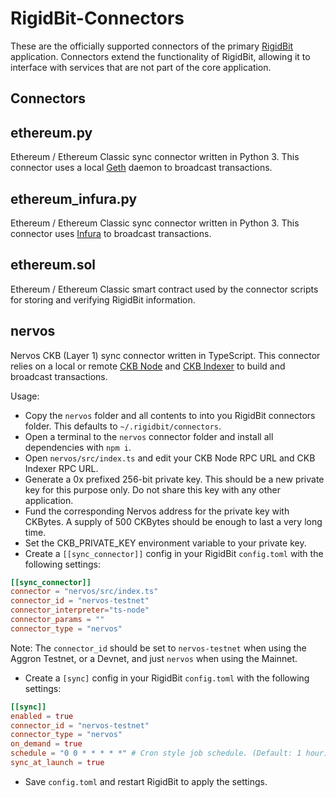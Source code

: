 # RigidBit-Connectors

These are the officially supported connectors of the primary [RigidBit](https://github.com/RigidBit/RigidBit) application. Connectors extend the functionality of RigidBit, allowing it to interface with services that are not part of the core application.

## Connectors

## ethereum.py

Ethereum / Ethereum Classic sync connector written in Python 3. This connector uses a local [Geth](https://geth.ethereum.org/) daemon to broadcast transactions.

## ethereum_infura.py

Ethereum / Ethereum Classic sync connector written in Python 3. This connector uses [Infura](https://infura.io/) to broadcast transactions.

## ethereum.sol

Ethereum / Ethereum Classic smart contract used by the connector scripts for storing and verifying RigidBit information.

## nervos

Nervos CKB (Layer 1) sync connector written in TypeScript. This connector relies on a local or remote [CKB Node](https://github.com/nervosnetwork/ckb/) and [CKB Indexer](https://github.com/nervosnetwork/ckb-indexer/) to build and broadcast transactions.

Usage:

- Copy the `nervos` folder and all contents to into you RigidBit connectors folder. This defaults to `~/.rigidbit/connectors`.
- Open a terminal to the `nervos` connector folder and install all dependencies with `npm i`.
- Open `nervos/src/index.ts` and edit your CKB Node RPC URL and CKB Indexer RPC URL.
- Generate a 0x prefixed 256-bit private key. This should be a new private key for this purpose only. Do not share this key with any other application.
- Fund the corresponding Nervos address for the private key with CKBytes. A supply of 500 CKBytes should be enough to last a very long time.
- Set the CKB_PRIVATE_KEY environment variable to your private key.
- Create a `[[sync_connector]]` config in your RigidBit `config.toml` with the following settings:

```toml
[[sync_connector]]
connector = "nervos/src/index.ts"
connector_id = "nervos-testnet"
connector_interpreter="ts-node"
connector_params = ""
connector_type = "nervos"
```

Note: The `connector_id` should be set to `nervos-testnet` when using the Aggron Testnet, or a Devnet, and just `nervos` when using the Mainnet.

- Create a `[sync]` config in your RigidBit `config.toml` with the following settings:

```toml
[[sync]]
enabled = true
connector_id = "nervos-testnet"
connector_type = "nervos"
on_demand = true
schedule = "0 0 * * * * *" # Cron style job schedule. (Default: 1 hour)
sync_at_launch = true
```

- Save `config.toml` and restart RigidBit to apply the settings.
